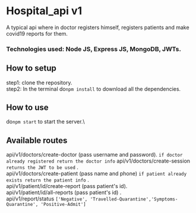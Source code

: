 # Hospital_api v1
A typical api where in doctor registers himself, registers patients and make covid19 reports for them. 
### Technologies used: Node JS, Express JS, MongoDB, JWTs.
## How to setup
step1: clone the repository.\
step2: In the terminal do`npm install` to download all the dependencies.
## How to use
do`npm start` to start the server.\

## Available routes
api/v1/doctors/create-doctor (pass username and password).  `if doctor already registered return the doctor info` 
api/v1/doctors/create-session `returns the JWT to be used` .\
api/v1/doctors/create-patient (pass name and phone)  `if patient already exists return the patient info` .\
api/v1/patient/id/create-report (pass patient's id).\
api/v1/patient/id/all-reports (pass patient's id) .\
api/v1/report/status  `['Negative', 'Travelled-Quarantine','Symptoms-Quarantine', 'Positive-Admit']`
            
